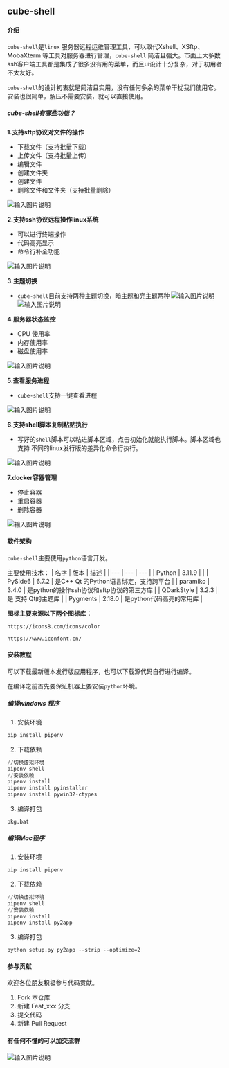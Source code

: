 ## cube-shell

#### 介绍
`cube-shell`是`linux` 服务器远程运维管理工具，可以取代Xshell、XSftp、MobaXterm 等工具对服务器进行管理，`cube-shell` 简洁且强大。市面上大多数ssh客户端工具都是集成了很多没有用的菜单，而且ui设计十分复杂，对于初用者不太友好。

`cube-shell`的设计初衷就是简洁且实用，没有任何多余的菜单干扰我们使用它。安装也很简单，解压不需要安装，就可以直接使用。

##### cube-shell有哪些功能？

**1.支持sftp协议对文件的操作**
- 下载文件（支持批量下载）
- 上传文件（支持批量上传）
- 编辑文件
- 创建文件夹
- 创建文件
- 删除文件和文件夹（支持批量删除）

![输入图片说明](docs/images/1.png)

**2.支持ssh协议远程操作linux系统**
- 可以进行终端操作
- 代码高亮显示
- 命令行补全功能

![输入图片说明](test/2.webp)


**3.主题切换**
- `cube-shell`目前支持两种主题切换，暗主题和亮主题两种
![输入图片说明](test/3.webp)
![输入图片说明](test/4.webp)

**4.服务器状态监控**
- CPU 使用率
- 内存使用率
- 磁盘使用率

![输入图片说明](test/5.webp)


**5.查看服务进程**
- `cube-shell`支持一键查看进程

![输入图片说明](test/6.webp)

**6.支持shell脚本复制粘贴执行**

- 写好的`shell`脚本可以粘进脚本区域，点击初始化就能执行脚本。脚本区域也支持 不同的linux发行版的差异化命令行执行。

![输入图片说明](test/7.webp)

**7.docker容器管理**
- 停止容器
- 重启容器
- 删除容器

![输入图片说明](test/8.webp)

    
#### 软件架构
`cube-shell`主要使用`python`语言开发。

主要使用技术：
|   名字  |  版本   |  描述   |
| --- | --- | --- |
|  Python   |  3.11.9   |     |
|  PySide6  |  6.7.2   |  是C++ Qt 的Python语言绑定，支持跨平台   |
|  paramiko   |  3.4.0   |  是python的操作ssh协议和sftp协议的第三方库   |
|  QDarkStyle   |  3.2.3   |  是 支持 Qt的主题库   |
|  Pygments   |   2.18.0  |  是python代码高亮的常用库   |

**图标主要来源以下两个图标库：**

`https://icons8.com/icons/color`

`https://www.iconfont.cn/`

#### 安装教程
可以下载最新版本发行版应用程序，也可以下载源代码自行进行编译。

在编译之前首先要保证机器上要安装`python`环境。

##### 编译windows 程序
1.  安装环境
``` python
pip install pipenv
```
2.  下载依赖
``` python
//切换虚拟环境
pipenv shell
//安装依赖
pipenv install
pipenv install pyinstaller
pipenv install pywin32-ctypes
```
3.  编译打包
```
pkg.bat
```
##### 编译Mac程序
1.  安装环境
``` python
pip install pipenv
```
2.  下载依赖
``` python
//切换虚拟环境
pipenv shell
//安装依赖
pipenv install
pipenv install py2app
```
3.  编译打包
```
python setup.py py2app --strip --optimize=2
```

#### 参与贡献
欢迎各位朋友积极参与代码贡献。

1.  Fork 本仓库
2.  新建 Feat_xxx 分支
3.  提交代码
4.  新建 Pull Request

#### 有任何不懂的可以加交流群
![输入图片说明](test/WechatIMG25.jpg)
